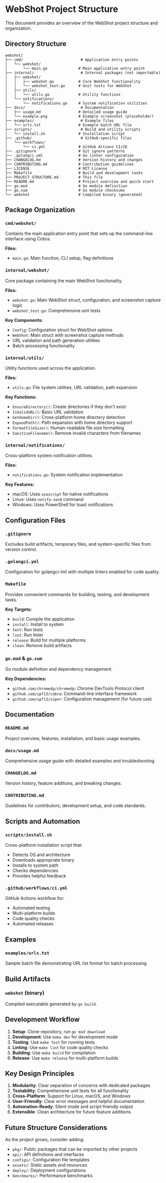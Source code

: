 # WebShot Project Structure

This document provides an overview of the WebShot project structure and organization.

## Directory Structure

```
webshot/
├── cmd/                          # Application entry points
│   └── webshot/
│       └── main.go              # Main application entry point
├── internal/                     # Internal packages (not importable)
│   ├── webshot/
│   │   ├── webshot.go           # Core WebShot functionality
│   │   └── webshot_test.go      # Unit tests for WebShot
│   ├── utils/
│   │   └── utils.go             # Utility functions
│   └── notifications/
│       └── notifications.go     # System notification utilities
├── docs/                         # Documentation
│   ├── usage.md                 # Detailed usage guide
│   └── example.png              # Example screenshot (placeholder)
├── examples/                     # Example files
│   └── urls.txt                 # Example batch URL file
├── scripts/                      # Build and utility scripts
│   └── install.sh               # Installation script
├── .github/                      # GitHub-specific files
│   └── workflows/
│       └── ci.yml               # GitHub Actions CI/CD
├── .gitignore                   # Git ignore patterns
├── .golangci.yml                # Go linter configuration
├── CHANGELOG.md                 # Version history and changes
├── CONTRIBUTING.md              # Contribution guidelines
├── LICENSE                      # MIT License
├── Makefile                     # Build and development tasks
├── PROJECT_STRUCTURE.md         # This file
├── README.md                    # Project overview and quick start
├── go.mod                       # Go module definition
├── go.sum                       # Go module checksums
└── webshot                      # Compiled binary (generated)
```

## Package Organization

### `cmd/webshot/`
Contains the main application entry point that sets up the command-line interface using Cobra.

**Files:**
- `main.go`: Main function, CLI setup, flag definitions

### `internal/webshot/`
Core package containing the main WebShot functionality.

**Files:**
- `webshot.go`: Main WebShot struct, configuration, and screenshot capture logic
- `webshot_test.go`: Comprehensive unit tests

**Key Components:**
- `Config`: Configuration struct for WebShot options
- `WebShot`: Main struct with screenshot capture methods
- URL validation and path generation utilities
- Batch processing functionality

### `internal/utils/`
Utility functions used across the application.

**Files:**
- `utils.go`: File system utilities, URL validation, path expansion

**Key Functions:**
- `EnsureDirectory()`: Create directories if they don't exist
- `IsValidURL()`: Basic URL validation
- `GetHomeDir()`: Cross-platform home directory detection
- `ExpandPath()`: Path expansion with home directory support
- `FormatFileSize()`: Human-readable file size formatting
- `SanitizeFilename()`: Remove invalid characters from filenames

### `internal/notifications/`
Cross-platform system notification utilities.

**Files:**
- `notifications.go`: System notification implementation

**Key Features:**
- macOS: Uses `osascript` for native notifications
- Linux: Uses `notify-send` command
- Windows: Uses PowerShell for toast notifications

## Configuration Files

### `.gitignore`
Excludes build artifacts, temporary files, and system-specific files from version control.

### `.golangci.yml`
Configuration for golangci-lint with multiple linters enabled for code quality.

### `Makefile`
Provides convenient commands for building, testing, and development tasks.

**Key Targets:**
- `build`: Compile the application
- `install`: Install to system
- `test`: Run tests
- `lint`: Run linter
- `release`: Build for multiple platforms
- `clean`: Remove build artifacts

### `go.mod` & `go.sum`
Go module definition and dependency management.

**Key Dependencies:**
- `github.com/chromedp/chromedp`: Chrome DevTools Protocol client
- `github.com/spf13/cobra`: Command-line interface framework
- `github.com/spf13/viper`: Configuration management (for future use)

## Documentation

### `README.md`
Project overview, features, installation, and basic usage examples.

### `docs/usage.md`
Comprehensive usage guide with detailed examples and troubleshooting.

### `CHANGELOG.md`
Version history, feature additions, and breaking changes.

### `CONTRIBUTING.md`
Guidelines for contributors, development setup, and code standards.

## Scripts and Automation

### `scripts/install.sh`
Cross-platform installation script that:
- Detects OS and architecture
- Downloads appropriate binary
- Installs to system path
- Checks dependencies
- Provides helpful feedback

### `.github/workflows/ci.yml`
GitHub Actions workflow for:
- Automated testing
- Multi-platform builds
- Code quality checks
- Automated releases

## Examples

### `examples/urls.txt`
Sample batch file demonstrating URL list format for batch processing.

## Build Artifacts

### `webshot` (binary)
Compiled executable generated by `go build`.

## Development Workflow

1. **Setup**: Clone repository, run `go mod download`
2. **Development**: Use `make dev` for development mode
3. **Testing**: Use `make test` for running tests
4. **Linting**: Use `make lint` for code quality checks
5. **Building**: Use `make build` for compilation
6. **Release**: Use `make release` for multi-platform builds

## Key Design Principles

1. **Modularity**: Clear separation of concerns with dedicated packages
2. **Testability**: Comprehensive unit tests for all functionality
3. **Cross-Platform**: Support for Linux, macOS, and Windows
4. **User-Friendly**: Clear error messages and helpful documentation
5. **Automation-Ready**: Silent mode and script-friendly output
6. **Extensible**: Clean architecture for future feature additions

## Future Structure Considerations

As the project grows, consider adding:

- `pkg/`: Public packages that can be imported by other projects
- `api/`: API definitions and interfaces
- `configs/`: Configuration file templates
- `assets/`: Static assets and resources
- `deploy/`: Deployment configurations
- `benchmarks/`: Performance benchmarks 